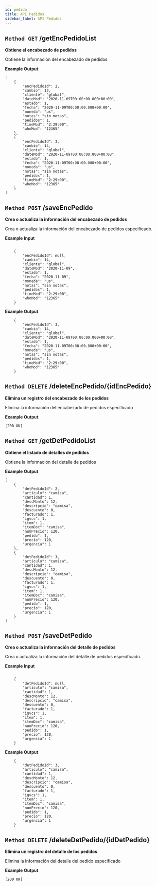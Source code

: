 ```yaml
---
id: pedido
title: API Pedidos
sidebar_label: API Pedidos
---
```


## `Method GET` /getEncPedidoList
**Obtiene el encabezado de pedidos**

Obtiene la información del encabezado de pedidos

**Example Output**


```
[
    {
        "encPedidoId": 2,
        "cambio": 13,
        "cliente": "global",
        "dateMod": "2020-11-09T00:00:00.000+00:00",
        "estado": 1,
        "fecha": "2020-11-09T00:00:00.000+00:00",
        "moneda": "us",
        "notas": "sin notas",
        "pedidos": 1,
        "timeMod": "2:29:00",
        "whoMod": "12365"
    },
    {
        "encPedidoId": 3,
        "cambio": 14,
        "cliente": "global",
        "dateMod": "2020-11-09T00:00:00.000+00:00",
        "estado": 1,
        "fecha": "2020-11-09T00:00:00.000+00:00",
        "moneda": "us",
        "notas": "sin notas",
        "pedidos": 1,
        "timeMod": "2:29:00",
        "whoMod": "12365"
    }
]
```

## `Method POST` /saveEncPedido
**Crea o actualiza la información del encabezado de pedidos**

Crea o actualiza la información del encabezado de pedidos especificado.

**Example Input**

```
	
    {
        "encPedidoId": null,
        "cambio": 14,
        "cliente": "global",
        "dateMod": "2020-11-09",
        "estado": 1,
        "fecha": "2020-11-09",
        "moneda": "us",
        "notas": "sin notas",
        "pedidos": 1,
        "timeMod": "2:29:00",
        "whoMod": "12365"
    }

```

**Example Output**

```
	{
		"encPedidoId": 3,
		"cambio": 14,
		"cliente": "global",
		"dateMod": "2020-11-09T00:00:00.000+00:00",
		"estado": 1,
		"fecha": "2020-11-09T00:00:00.000+00:00",
		"moneda": "us",
		"notas": "sin notas",
		"pedidos": 1,
		"timeMod": "2:29:00",
		"whoMod": "12365"
	}

```
## `Method DELETE` /deleteEncPedido/{idEncPedido}
**Elimina un registro del encabezado de los pedidos**

Elimina la información del encabezado de  pedidos especificado

**Example Output**

```
[200 OK]
```

## `Method GET` /getDetPedidoList
**Obtiene el listado de detalles de pedidos**

Obtiene la información del detalle de pedidos

**Example Output**


```
[
    {
        "detPedidoId": 2,
        "articulo": "camisa",
        "cantidad": 1,
        "descMonto": 12,
        "descripcio": "camisa",
        "descuento": 0,
        "facturado": 1,
        "igvcs": 1,
        "item": 1,
        "itemDoc": "camisa",
        "numPrecio": 120,
        "pedido": 1,
        "precio": 120,
        "urgencia": 1
    },
    {
        "detPedidoId": 3,
        "articulo": "camisa",
        "cantidad": 1,
        "descMonto": 12,
        "descripcio": "camisa",
        "descuento": 0,
        "facturado": 1,
        "igvcs": 1,
        "item": 1,
        "itemDoc": "camisa",
        "numPrecio": 120,
        "pedido": 1,
        "precio": 120,
        "urgencia": 1
    }
]
```

## `Method POST` /saveDetPedido
**Crea o actualiza la información del detalle de pedidos**

Crea o actualiza la información del detalle de pedidos especificado.

**Example Input**

```
	
    {
        "detPedidoId": null,
        "articulo": "camisa",
        "cantidad": 1,
        "descMonto": 12,
        "descripcio": "camisa",
        "descuento": 0,
        "facturado": 1,
        "igvcs": 1,
        "item": 1,
        "itemDoc": "camisa",
        "numPrecio": 120,
        "pedido": 1,
        "precio": 120,
        "urgencia": 1
    }

```

**Example Output**

```
	{
		"detPedidoId": 3,
		"articulo": "camisa",
		"cantidad": 1,
		"descMonto": 12,
		"descripcio": "camisa",
		"descuento": 0,
		"facturado": 1,
		"igvcs": 1,
		"item": 1,
		"itemDoc": "camisa",
		"numPrecio": 120,
		"pedido": 1,
		"precio": 120,
		"urgencia": 1
	}

```
## `Method DELETE` /deleteDetPedido/{idDetPedido}
**Elimina un registro del detalle de los pedidos**

Elimina la información del detalle del pedido especificado

**Example Output**

```
[200 OK]
```
